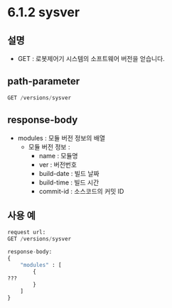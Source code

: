 ﻿# 6.1.2 sysver

## 설명

- GET : 로봇제어기 시스템의 소프트웨어 버전을 얻습니다.

## path-parameter

```python
GET /versions/sysver
```

## response-body

- modules : 모듈 버전 정보의 배열
  - 모듈 버전 정보 :
    - name : 모듈명
    - ver : 버전번호
    - build-date : 빌드 날짜
    - build-time : 빌드 시간
    - commit-id : 소스코드의 커밋 ID

## 사용 예

```python
request url:
GET /versions/sysver

response-body:
{
    "modules" : [
        {
???
        }
    ] 
}
